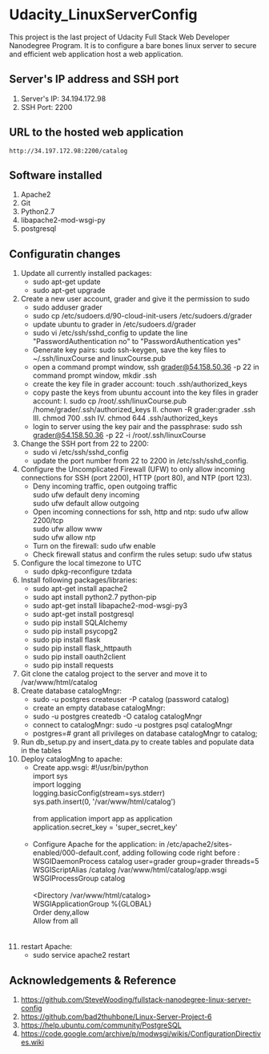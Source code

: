 # Udacity_LinuxServerConfig
This project is the last project of Udacity Full Stack Web Developer Nanodegree Program. It is to configure a bare bones linux server to secure and efficient web application host a web application.

## Server's IP address and SSH port
1. Server's IP: 34.194.172.98
2. SSH Port: 2200

## URL to the hosted web application
    http://34.197.172.98:2200/catalog

## Software installed
1. Apache2
2. Git
3. Python2.7
4. libapache2-mod-wsgi-py
5. postgresql

## Configuratin changes
1. Update all currently installed packages:
    * sudo apt-get update
    * sudo apt-get upgrade
2. Create a new user account, grader and give it the permission to sudo
    * sudo adduser grader
    * sudo cp /etc/sudoers.d/90-cloud-init-users /etc/sudoers.d/grader
    * update ubuntu to grader in /etc/sudoers.d/grader
    * sudo vi /etc/ssh/sshd_config to update the line "PasswordAuthentication no" to "PasswordAuthentication yes"
    * Generate key pairs: sudo ssh-keygen, save the key files to ~/.ssh/linuxCourse and linuxCourse.pub
    * open a command prompt window, ssh grader@54.158.50.36 -p 22
      in command prompt window, mkdir .ssh
    * create the key file in grader account: touch .ssh/authorized_keys
    * copy paste the keys from ubuntu account into the key files in grader account:
        I. sudo cp /root/.ssh/linuxCourse.pub /home/grader/.ssh/authorized_keys
        II. chown -R grader:grader .ssh
        III. chmod 700 .ssh
        IV. chmod 644 .ssh/authorized_keys
    * login to server using the key pair and the passphrase:
        sudo ssh grader@54.158.50.36 -p 22 -i /root/.ssh/linuxCourse
3. Change the SSH port from 22 to 2200:
    * sudo vi /etc/ssh/sshd_config
    * update the port number from 22 to 2200 in /etc/ssh/sshd_config.
4. Configure the Uncomplicated Firewall (UFW) to only allow incoming connections for SSH (port 2200),        HTTP (port 80), and NTP (port 123).
    * Deny incoming traffic, open outgoing traffic<br/>
        sudo ufw default deny incoming<br/>
        sudo ufw default allow outgoing<br/>
    * Open incoming connections for ssh, http and ntp:
        sudo ufw allow 2200/tcp<br/>
        sudo ufw allow www<br/>
        sudo ufw allow ntp<br/>
    * Turn on the firewall:
        sudo ufw enable<br/>
    * Check firewall status and confirm the rules setup:
        sudo ufw status<br/>
5. Configure the local timezone to UTC
    * sudo dpkg-reconfigure tzdata
6. Install following packages/libraries:
    * sudo apt-get install apache2
    * sudo apt install python2.7 python-pip
    * sudo apt-get install libapache2-mod-wsgi-py3
    * sudo apt-get install postgresql
    * sudo pip install SQLAlchemy
    * sudo pip install psycopg2
    * sudo pip install flask
    * sudo pip install flask_httpauth
    * sudo pip install oauth2client
    * sudo pip install requests
7. Git clone the catalog project to the server and move it to /var/www/html/catalog
8. Create database catalogMngr:
    * sudo -u postgres createuser -P catalog (password catalog)
    * create an empty database catalogMngr:
    * sudo -u postgres createdb -O catalog catalogMngr
    * connect to catalogMngr: sudo -u postgres psql catalogMngr
    * postgres=# grant all privileges on database catalogMngr to catalog;
9. Run db_setup.py and insert_data.py to create tables and populate data in the tables
10. Deploy catalogMng to apache:
    * Create app.wsgi:
        #!/usr/bin/python<br/>
        import sys<br/>
        import logging<br/>
        logging.basicConfig(stream=sys.stderr)<br/>
        sys.path.insert(0, '/var/www/html/catalog')<br/><br/>
        from application import app as application<br/>
        application.secret_key = 'super_secret_key'<br/><br/>
    * Configure Apache for the application:
        in /etc/apache2/sites-enabled/000-default.conf, adding following code right before :<br/>
        <VirtualHost>
            WSGIDaemonProcess catalog user=grader group=grader threads=5<br/>
            WSGIScriptAlias /catalog /var/www/html/catalog/app.wsgi<br/>
            WSGIProcessGroup catalog<br/><br/>
            <Directory /var/www/html/catalog> <br/>
            WSGIApplicationGroup %{GLOBAL} <br/>
            Order deny,allow <br/>
            Allow from all <br/>
            </Directory><br/><br/>
        </VirtualHost>
11. restart Apache:
    * sudo service apache2 restart

## Acknowledgements & Reference
1. https://github.com/SteveWooding/fullstack-nanodegree-linux-server-config
2. https://github.com/bad2thuhbone/Linux-Server-Project-6
3. https://help.ubuntu.com/community/PostgreSQL
4. https://code.google.com/archive/p/modwsgi/wikis/ConfigurationDirectives.wiki



    
            




